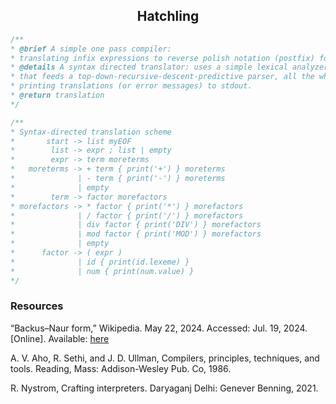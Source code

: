 <div align='center'>

## Hatchling

</div>

```cpp
/**
* @brief A simple one pass compiler:
* translating infix expressions to reverse polish notation (postfix) form.
* @details A syntax directed translator: uses a simple lexical analyzer
* that feeds a top-down-recursive-descent-predictive parser, all the while
* printing translations (or error messages) to stdout.
* @return translation
*/

/**
* Syntax-directed translation scheme
*       start -> list myEOF
*        list -> expr ; list | empty
*        expr -> term moreterms
*   moreterms -> + term { print('+') } moreterms
*              | - term { print('-') } moreterms
*              | empty
*        term -> factor morefactors
* morefactors -> * factor { print('*') } morefactors
*              | / factor { print('/') } morefactors
*              | div factor { print('DIV') } morefactors
*              | mod factor { print('MOD') } morefactors
*              | empty
*      factor -> ( expr )
*              | id { print(id.lexeme) }
*              | num { print(num.value) }
*/
```

### Resources

“Backus–Naur form,” Wikipedia. May 22, 2024. Accessed: Jul. 19, 2024. [Online]. Available: [here](https://en.wikipedia.org/w/index.php?title=Backus%E2%80%93Naur_form&oldid=1225174908)

A. V. Aho, R. Sethi, and J. D. Ullman, Compilers, principles, techniques, and tools. Reading, Mass: Addison-Wesley Pub. Co, 1986.

R. Nystrom, Crafting interpreters. Daryaganj Delhi: Genever Benning, 2021.
